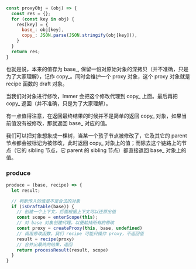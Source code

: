 ###

``` js
const proxyObj = (obj) => {
  const res = {};
  for (const key in obj) {
    res[key] = {
      base_: obj[key],
      copy_: JSON.parse(JSON.stringify(obj[key])),
    }
  }
  return res;
}
```

也就是说，本来的值存为 base_, 保留一份对原始对象的深拷贝（并不准确，只是为了大家理解），记作 copy_。同时会维护一个 proxy 对象，这个 proxy 对象就是 recipe 函数的 draft 对象。

当我们对对象进行修改，Immer 会把这个修改代理到 copy_ 上面。最后再把 copy_ 返回（并不准确，只是为了大家理解）。

有一点值得注意，在返回最终结果的时候并不是简单的返回 copy_ 对象，如果当前值没有被修改，那就返回 base_ 对应的值。

我们可以把对象想象成一棵树，当某一个孩子节点被修改了，它及其它的 parent 节点都会被标记为被修改，此时返回 copy_ 对象上的值；而除去这个链路上的节点（它的 sibling 节点，它 parent 的 sibling 节点）都直接返回 base_ 对象上的值。

### produce

``` js
produce = (base, recipe) => {
  let result;

  // 判断传入的值是不是合法的对象
  if (isDraftable(base)) {
    // 创建一个上下文，后面根据上下文可以还原出值
    const scope = enterScope(this);
    // 对 base 对象创建代理，以便劫持所有的修改
    const proxy = createProxy(this, base, undefined)
    // 调用修改函数，我们 recipe 可能只操作 proxy，不返回值
    result = recipe(proxy)
    // 合并出最终的结果，返回
    return processResult(result, scope)
  }
}
```



